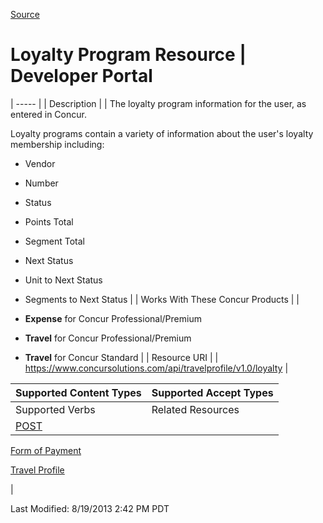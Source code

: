 [Source](https://developer.concur.com/travel-profile/loyalty-program-resource "Permalink to Loyalty Program Resource | Developer Portal")

# Loyalty Program Resource | Developer Portal


| ----- |
|  Description |
|  The loyalty program information for the user, as entered in Concur.

Loyalty programs contain a variety of information about the user's loyalty membership including:

* Vendor
* Number
* Status
* Points Total
* Segment Total
* Next Status
* Unit to Next Status
* Segments to Next Status
 |
|  Works With These Concur Products |
|

* **Expense** for Concur Professional/Premium
* **Travel** for Concur Professional/Premium
* **Travel** for Concur Standard
 |
|  Resource URI |
|  https://www.concursolutions.com/api/travelprofile/v1.0/loyalty |

| Supported Content Types | Supported Accept Types |
| ----------------------- | ---------------------- |
| Supported Verbs         | Related Resources      |
| [POST][1]               |

[Form of Payment][2]

[Travel Profile][3]

 |

  
Last Modified: 8/19/2013 2:42 PM PDT

[1]: https://developer.concur.com/node/500
[2]: https://developer.concur.com/node/497
[3]: https://developer.concur.com/node/502
